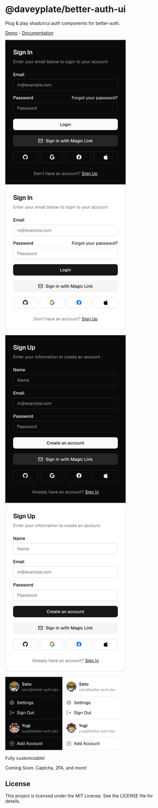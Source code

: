# @daveyplate/better-auth-ui

Plug & play shadcn/ui auth components for better-auth.

[Demo](https://newtech.dev/auth/login) - [Documentation](https://better-auth-ui.com)

<img src="docs/public/screenshots/sign-in-dark.png" alt="Sign In Dark" width="384" /><img src="docs/public/screenshots/sign-in-light.png" alt="Sign In Light" width="384" />

<img src="docs/public/screenshots/sign-up-dark.png" alt="Sign Up Dark" width="384" /><img src="docs/public/screenshots/sign-up-light.png" alt="Sign Up Light" width="384" />

<img src="docs/public/screenshots/user-dropdown-dark.png" alt="User Dropdown Dark" width="182" /><img src="docs/public/screenshots/user-dropdown-light.png" alt="User Dropdown Light" width="182" />

Fully customizable!

Coming Soon: Captcha, 2FA, and more!

## License

This project is licensed under the MIT License. See the LICENSE file for details.
